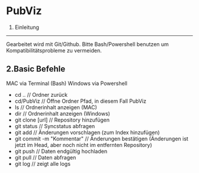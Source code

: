 PubViz
================
1. Einleitung
----------------
Gearbeitet wird mit Git/Github. Bitte Bash/Powershell benutzen um Kompatibilitätsprobleme zu vermeiden.

2.Basic Befehle
---------------

MAC via Terminal (Bash)
Windows via Powershell

* cd .. // Ordner zurück
* cd/PubViz // Öffne Ordner Pfad, in diesem Fall PubViz
* ls // Ordnerinhalt anzeigen (MAC)
* dir // Ordnerinhalt anzeigen (Windows)
* git clone [url] // Repository hinzufügen
* git status // Syncstatus abfragen
* git add <file> // Änderungen vorschlagen (zum Index hinzufügen)
* git commit -m "Kommentar" // Änderungen bestätigen (Änderungen ist jetzt im Head, aber noch nicht im entfernten Repository)
* git push // Daten endgültig hochladen
* git pull // Daten abfragen
* git log // zeigt alle logs